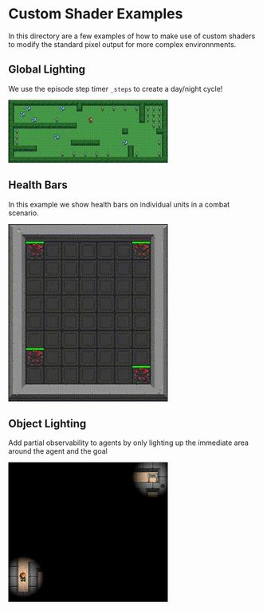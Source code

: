 # Custom Shader Examples

In this directory are a few examples of how to make use of custom shaders to modify the standard pixel output for more complex environnments.

## Global Lighting

We use the episode step timer `_steps` to create a day/night cycle!

![Global Lighting](Global%20Lighting/global_lighting.gif)

## Health Bars

In this example we show health bars on individual units in a combat scenario.

![Health Bars](Health%20Bars/health_bars.gif)

## Object Lighting

Add partial observability to agents by only lighting up the immediate area around the agent and the goal

![Object Lighting](Object%20Lighting/object_lighting.gif)
